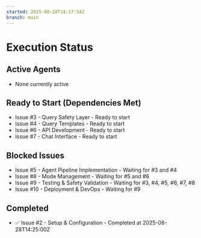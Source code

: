 ```yaml
---
started: 2025-08-28T14:17:54Z
branch: main
---
```


# Execution Status

## Active Agents
- None currently active

## Ready to Start (Dependencies Met)
- Issue #3 - Query Safety Layer - Ready to start
- Issue #4 - Query Templates - Ready to start
- Issue #6 - API Development - Ready to start
- Issue #7 - Chat Interface - Ready to start

## Blocked Issues
- Issue #5 - Agent Pipeline Implementation - Waiting for #3 and #4
- Issue #8 - Mode Management - Waiting for #5 and #6
- Issue #9 - Testing & Safety Validation - Waiting for #3, #4, #5, #6, #7, #8
- Issue #10 - Deployment & DevOps - Waiting for #9

## Completed
- ✅ Issue #2 - Setup & Configuration - Completed at 2025-08-28T14:25:00Z